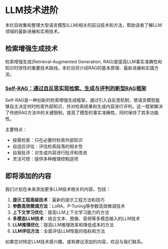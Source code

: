 # LLM技术进阶

本栏目收集和整理大型语言模型(LLM)相关的前沿技术和方法，帮助读者了解LLM领域的最新进展和实用技术。

## 检索增强生成技术

检索增强生成(Retrieval-Augmented Generation, RAG)是提高LLM事实准确性和知识时效性的重要技术路线。本栏目将介绍RAG的基本原理、最新进展和实践方法。

### [Self-RAG：通过自反思实现检索、生成与评判的新型RAG框架](./self-rag.md)

Self-RAG是一种创新的检索增强生成框架，通过引入自反思机制，使语言模型能够自主决定何时检索外部知识，并对检索结果和生成内容进行评判。这一框架解决了传统RAG方法中的关键限制，提高了模型的事实准确性，同时保持了其多功能性。

主要特点：
- 按需检索：只在必要时检索外部知识
- 自适应评估：评估检索段落的相关性
- 自我批评：对生成内容进行批评和改进
- 灵活可控：提供多种推理控制选项

## 即将添加的内容

我们计划在未来添加更多LLM技术相关的内容，包括：

1. **提示工程高级技术**：最新的提示工程方法和技巧
2. **参数高效微调方法**：LoRA、P-Tuning等参数高效微调技术
3. **上下文学习优化**：提高LLM上下文学习能力的方法
4. **多模态LLM技术**：结合文本、图像、音频等多模态输入的LLM技术
5. **LLM推理优化**：提高LLM推理效率和降低成本的方法
6. **LLM评估方法**：全面评估LLM性能的指标和方法

如果您对特定LLM技术感兴趣，或有建议添加的内容，欢迎与我们联系。
